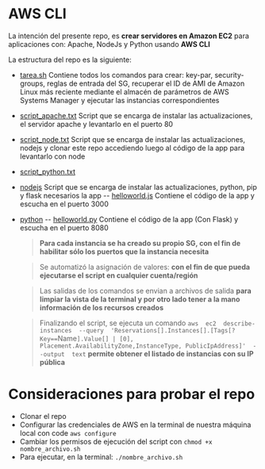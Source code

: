 # AWS CLI

La intención del presente repo, es **crear servidores en Amazon EC2** para aplicaciones con: Apache, NodeJs y Python usando **AWS CLI**


La estructura del repo es la siguiente:

- [tarea.sh](https://github.com/alfalfita/aws-cli/blob/main/tarea.sh "tarea.sh") Contiene todos los comandos para crear: key-par, security-groups, reglas de entrada del SG, recuperar el ID de AMI de Amazon Linux más reciente mediante el almacén de parámetros de AWS Systems Manager y ejecutar las instancias correspondientes
- [script_apache.txt](https://github.com/alfalfita/aws-cli/blob/main/script_apache.txt "script_apache.txt") Script que se encarga de instalar las actualizaciones, el servidor apache y levantarlo en el  puerto 80
- [script_node.txt](https://github.com/alfalfita/aws-cli/blob/main/script_node.txt "script_node.txt") Script que se encarga de instalar las actualizaciones, nodejs y clonar este repo accediendo luego al código de la app para levantarlo con node
- [script_python.txt](https://github.com/alfalfita/aws-cli/blob/main/script_python.txt "script_python.txt")
- [nodejs](https://github.com/alfalfita/aws-cli/tree/main/nodejs "nodejs") Script que se encarga de instalar las actualizaciones, python, pip y flask necesarios la app 
-- [helloworld.js](https://github.com/alfalfita/aws-cli/blob/main/nodejs/helloworld.js) Contiene el código de la app y escucha en el puerto 3000
- [python](https://github.com/alfalfita/aws-cli/tree/main/python "python")
-- [helloworld.py](https://github.com/alfalfita/aws-cli/blob/main/python/helloworld.py) Contiene el código de la app (Con Flask) y escucha en el puerto 8080

	> **Para cada instancia se ha creado su propio SG, con el fin de habilitar sólo los puertos que la instancia necesita**
	
	> Se automatizó la asignación de valores: **con el fin de que pueda ejecutarse el script en cualquier cuenta/región**
	
	> Las salidas de los comandos se envian a archivos de salida **para limpiar la vista de la terminal y por otro lado tener a la mano información de los recursos creados**

	> Finalizando el script, se ejecuta un comando   `aws  ec2  describe-instances  --query  'Reservations[].Instances[].[Tags[?Key==`Name`].Value[] | [0], Placement.AvailabilityZone,InstanceType, PublicIpAddress]'  --output  text` **permite obtener el listado de instancias con su IP pública**

# Consideraciones para probar el repo
- Clonar el repo
- Configurar las credenciales de AWS en la terminal de nuestra máquina local con code `aws configure`
- Cambiar los permisos de ejecución del script con  `chmod +x nombre_archivo.sh`
- Para ejecutar, en la terminal: `./nombre_archivo.sh`
